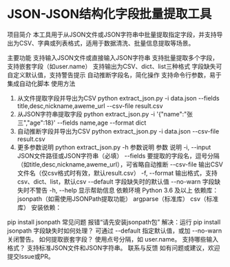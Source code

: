 # JSON-JSON结构化字段批量提取工具
项目简介
本工具用于从JSON文件或JSON字符串中批量提取指定字段，并支持导出为CSV、字典或列表格式，适用于数据清洗、批量信息提取等场景。

主要功能
支持输入JSON文件或直接输入JSON字符串
支持批量提取多个字段，支持嵌套字段（如user.name）
支持输出为CSV、dict、list三种格式
字段缺失可自定义默认值，支持警告提示
自动推断字段名，简化操作
支持命令行参数，易于集成自动化脚本
使用方法
1. 从文件提取字段并导出为CSV
python extract_json.py -i data.json --fields title,desc,nickname,aweme_url --csv-file result.csv
2. 从JSON字符串提取字段
python extract_json.py -i '{"name":"张三","age":18}' --fields name,age --format dict
3. 自动推断字段并导出为CSV
python extract_json.py -i data.json --csv-file result.csv
4. 更多参数说明
python extract_json.py -h
参数说明
参数	说明
-i, --input	JSON文件路径或JSON字符串（必填）
--fields	要提取的字段名，逗号分隔（如title,desc,nickname,aweme_url），可省略自动推断
--csv-file	输出CSV文件名（仅csv格式时有效，默认result.csv）
-f, --format	输出格式，支持csv、dict、list，默认csv
--default	字段缺失时的默认值
--no-warn	字段缺失时不警告
-h, --help	显示帮助信息
依赖环境
Python 3.6 及以上
依赖库：
jsonpath（如需使用JSONPath提取功能）
argparse（标准库）
csv（标准库）
安装依赖：

pip install jsonpath
常见问题
报错“请先安装jsonpath包”
解决：运行 pip install jsonpath
字段缺失时如何处理？
可通过 --default 指定默认值，或加 --no-warn 关闭警告。
如何提取嵌套字段？
使用点号分隔，如 user.name。
支持哪些输入格式？
支持标准JSON文件和JSON字符串。
联系与反馈
如有问题或建议，欢迎提交Issue或PR。
